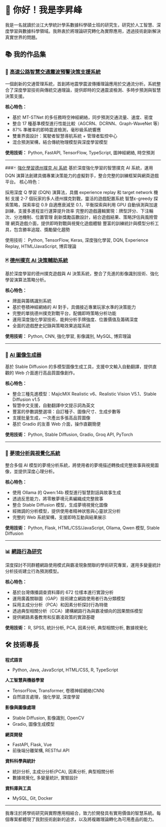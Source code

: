 # 👋 你好！我是李昇峰
我是一名就讀於淡江大學統計學系數據科學碩士班的研究生，研究於人工智慧、深度學習與數據科學領域。我熱衷於將理論研究轉化為實際應用，透過技術創新解決真實世界的問題。

## 📚 我的作品集

### 🚗 [高速公路智慧交通震波預警決策支援系統](https://github.com/ws97109/Highway_traffic)

一個創新的交通管理系統，首創將地震學震波傳播理論應用於交通流分析。系統整合了深度學習技術與傳統交通理論，提供即時的交通震波檢測、多時步預測與智慧決策支援。

**核心特色：**
- 基於 MT-STNet 的多任務時空神經網絡，同步預測交通流量、速度、密度
- 整合 17 種基準模型進行性能比較（AGCRN、DCRNN、Graph-WaveNet 等）
- 87% 準確率的即時震波檢測，毫秒級系統響應
- 雙重界面設計：駕駛者智慧導航系統 + 管理者監控中心
- 混合預測架構，結合傳統物理模型與深度學習模型

**使用技術：** Python, FastAPI, TensorFlow, TypeScript, 圖神經網絡, 時空預測

---
###🃏 [強化學習德州撲克 AI 系統](https://github.com/ws97109/poker_ai)
基於深度強化學習的智慧撲克 AI 系統，運用 DQN 演算法創建具備專業決策能力的虛擬對手，整合完整的訓練框架與網頁遊戲平台。
核心特色：

採用深度 Q 學習 (DQN) 演算法，具備 experience replay 和 target network 機制
支援 2-7 個玩家的多人德州撲克對戰，靈活的遊戲配置系統
智慧ε-greedy 探索策略，探索率從 0.9 自適應衰減至 0.1，平衡探索與利用
GPU 自動偵測與加速訓練，支援多進程並行運算提升效率
完整的遊戲邏輯實現：牌型評分、下注輪次、分池機制、位置管理
創新獎勵函數設計，結合遊戲結果、策略評估與風險管理
網頁遊戲介面，提供即時對戰與視覺化遊戲體驗
豐富的訓練統計與模型分析工具，包含勝率追蹤、獎勵變化趨勢

使用技術： Python, TensorFlow, Keras, 深度強化學習, DQN, Experience Replay, HTML/JavaScript, 博弈理論

### 🃏 [德州撲克 AI 決策輔助系統](https://github.com/ws97109/poker_analyze)

基於深度學習的德州撲克遊戲與 AI 決策系統，整合了先進的影像識別技術、強化學習演算法策略分析。

**核心特色：**
- 牌面與籌碼識別系統
- 基於卷積神經網絡的 AI 對手，具備接近專業玩家水準的決策能力
- 完整的單挑德州撲克對戰平台，配備即時策略分析功能
- 運用深度強化學習技術，能夠分析手牌強度、位置價值及籌碼深度
- 全面的遊戲歷史記錄與策略效果追蹤系統

**使用技術：** Python, CNN, 強化學習, 影像識別, MySQL, 博弈理論

---

### 🎨 [AI 圖像生成器](https://github.com/ws97109/generate_images_web)

基於 Stable Diffusion 的多模型圖像生成工具，支援中文輸入自動翻譯，提供直觀的 Web 介面進行高品質圖像創作。

**核心特色：**
- 整合三種先進模型：MajicMIX Realistic v6、Realistic Vision V5.1、Stable Diffusion v1.5
- 智慧中文支援，自動翻譯中文提示詞為英文
- 豐富的參數調整選項：自訂種子、圖像尺寸、生成步數等
- 支援批量生成，一次產出多張高品質圖像
- 基於 Gradio 的友善 Web 介面，操作直觀簡便

**使用技術：** Python, Stable Diffusion, Gradio, Groq API, PyTorch

---

### 🌙 [夢境分析與視覺化系統](https://github.com/ws97109/dream-analyzer)

整合多個 AI 模型的夢境分析系統，將使用者的夢境描述轉換成完整故事與視覺圖像，並提供深度心理分析。

**核心特色：**
- 使用 Ollama 的 Qwen:14b 模型進行智慧對話與故事生成
- 透過反思能力，將零散夢境元素編織成完整敘事
- 整合 Stable Diffusion 模型，生成夢境視覺化圖像
- 經微調的分析模型，提供使用者精神狀態與心靈狀況分析
- 完整的 Web 系統架構，支援即時互動與結果展示

**使用技術：** Python, Flask, HTML/CSS/JavaScript, Ollama, Qwen 模型, Stable Diffusion

---

### 📊 [網路行為研究](https://github.com/ws97109/Internet-behavior)

深度探討不同群體網路使用模式與霸凌現象關聯的學術研究專案，運用多變量統計分析技術建立行為預測模型。

**核心特色：**
- 基於台灣傳播調查資料庫的 672 位樣本進行實證分析
- 運用廣義關聯圖（GAP）技術建立網路使用者行為分類模型
- 採用主成分分析（PCA）和因素分析探討行為特徵
- 透過典型相關分析（CCA）建構網路行為與霸凌傾向的因果關係模型
- 提供網路素養教育和反霸凌政策的實證基礎

**使用技術：** R, SPSS, 統計分析, PCA, 因素分析, 典型相關分析, 數據視覺化

## 🛠️ 技術專長

**程式語言**
- Python, Java, JavaScript, HTML/CSS, R, TypeScript

**人工智慧與機器學習**
- TensorFlow, Transformer, 卷積神經網絡(CNN)
- 自然語言處理，強化學習, 深度學習

**影像與圖像處理**
- Stable Diffusion, 影像識別, OpenCV
- Gradio, 圖像生成模型

**網頁開發**
- FastAPI, Flask, Vue
- 前後端分離架構, RESTful API

**資料科學與統計**
- 統計分析, 主成分分析(PCA), 因素分析, 典型相關分析
- 數據視覺化, 多變量統計, 實驗設計

**資料庫與工具**
- MySQL, Git, Docker


---

我專注於將學術研究與實際應用相結合，致力於開發具有實用價值的智慧系統。每個專案都體現了我對技術創新的追求，以及將複雜理論轉化為可用產品的能力。
